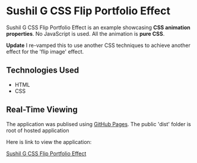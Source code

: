 # Sushil G CSS Flip Portfolio Effect

Sushil G CSS Flip Portfolio Effect is an example showcasing **CSS animation properties**. No JavaScript is used. All the animation is **pure CSS**.

**Update**
I re-vamped this to use another CSS techniques to achieve another effect for the 'flip image' effect.

## Technologies Used

- HTML
- CSS

## Real-Time Viewing

The application was publised using [GitHub Pages](https://pages.github.com/). The public 'dist' folder is root of hosted application

Here is link to view the application:

[Sushil G CSS Flip Portfolio Effect](https://susgupta.github.io/css_flip_image/)
